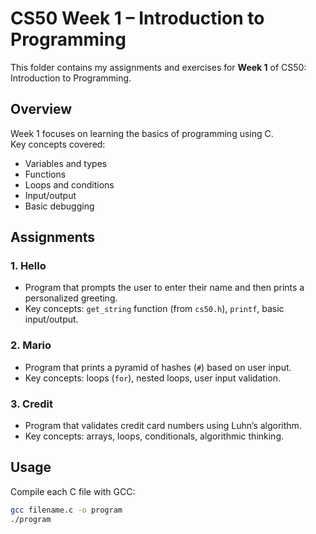 # CS50 Week 1 – Introduction to Programming

This folder contains my assignments and exercises for **Week 1** of CS50: Introduction to Programming.

## Overview
Week 1 focuses on learning the basics of programming using C.  
Key concepts covered:
- Variables and types
- Functions
- Loops and conditions
- Input/output
- Basic debugging

## Assignments

### 1. Hello
- Program that prompts the user to enter their name and then prints a personalized greeting.  
- Key concepts: `get_string` function (from `cs50.h`), `printf`, basic input/output.

### 2. Mario
- Program that prints a pyramid of hashes (`#`) based on user input.
- Key concepts: loops (`for`), nested loops, user input validation.

### 3. Credit
- Program that validates credit card numbers using Luhn’s algorithm.
- Key concepts: arrays, loops, conditionals, algorithmic thinking.

## Usage
Compile each C file with GCC:

```bash
gcc filename.c -o program
./program
